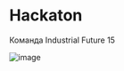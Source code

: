 # Hackaton
Команда Industrial Future 15

![image](https://github.com/9i5BCrUcNX5NmT/Hackaton/assets/88964539/9b45a8a5-6a37-4d0a-b519-9eb9c0057d2e)
